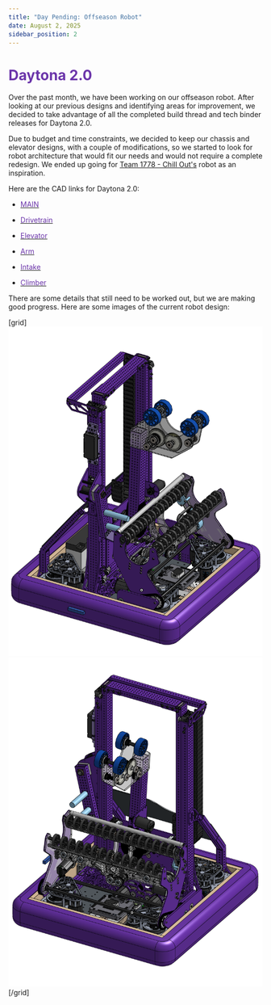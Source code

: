 ```yaml
---
title: "Day Pending: Offseason Robot"
date: August 2, 2025
sidebar_position: 2
---
```


# <span style="color:#6b35aa">Daytona 2.0</span>

Over the past month, we have been working on our offseason robot. After looking at our previous designs and identifying areas for improvement, we decided to take advantage of all the completed build thread and tech binder releases for Daytona 2.0.

Due to budget and time constraints, we decided to keep our chassis and elevator designs, with a couple of modifications, so we started to look for robot architecture that would fit our needs and would not require a complete redesign. We ended up going for [Team 1778 - Chill Out's](https://www.thebluealliance.com/team/1778) robot as an inspiration.

Here are the CAD links for Daytona 2.0:

-   <a href="https://cad.onshape.com/documents/e3d9b34aa3ad383a1fba7755/w/8a392f7a410bd89245b839be/e/9d69d458f2bc0d882295ef7e?renderMode=0&uiState=68996a99fde0b9092ccbad4f"><span style="color:#6b35aa">MAIN</span></a>

-   <a href="https://cad.onshape.com/documents/e3d9b34aa3ad383a1fba7755/w/8a392f7a410bd89245b839be/e/9d69d458f2bc0d882295ef7e?renderMode=0&uiState=68996a99fde0b9092ccbad4f"><span style="color:#6b35aa">Drivetrain</span></a>

-   <a href="https://cad.onshape.com/documents/818c4d44d443270b94255fa2/w/baa84d800bbe2603f94965e2/e/d0450aa066898dd918c40d25?renderMode=0&uiState=68996b39d1b50636b0763c91"><span style="color:#6b35aa">Elevator</span></a>

-   <a href="https://cad.onshape.com/documents/e9aac81dddf69e739adb9984/w/4d863d09c9b0003471374a24/e/5b01ebcf805d48987beaf7d4?renderMode=0&uiState=68996b6e42b95a7193623ec2"><span style="color:#6b35aa">Arm</span></a>

-   <a href="https://cad.onshape.com/documents/90cd58c455ac0ab5708fec80/w/d4fe14135a7b8bcf8310c269/e/95928481529772b5882d90ba?renderMode=0&uiState=68996b94ea3d5856735ceb68"><span style="color:#6b35aa">Intake</span></a>

-   <a href="https://cad.onshape.com/documents/62331516580fec00fc5d9a6c/w/83b9a9104933f3a4773e55f8/e/071eff9b826cd88261916461?renderMode=0&uiState=68996bb42032b8515e2dc7b6"><span style="color:#6b35aa">Climber</span></a>

There are some details that still need to be worked out, but we are making good progress. Here are some images of the current robot design:

[grid]
![Robot-1](<Main%20(1).png>)
![Robot-2](<Main%20(2).png>)
[/grid]
